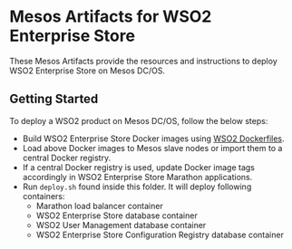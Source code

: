 # Mesos Artifacts for WSO2 Enterprise Store

These Mesos Artifacts provide the resources and instructions to deploy WSO2 Enterprise Store on Mesos DC/OS.

## Getting Started

To deploy a WSO2 product on Mesos DC/OS, follow the below steps:

* Build WSO2 Enterprise Store Docker images using [WSO2 Dockerfiles](https://github.com/wso2/dockerfiles).
* Load above Docker images to Mesos slave nodes or import them to a central Docker registry.
* If a central Docker registry is used, update Docker image tags accordingly in WSO2 Enterprise Store Marathon applications.
* Run `deploy.sh` found inside this folder. It will deploy following containers:
   * Marathon load balancer container
   * WSO2 Enterprise Store database container
   * WSO2 User Management database container
   * WSO2 Enterprise Store Configuration Registry database container